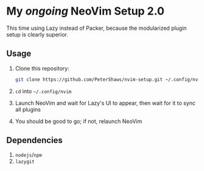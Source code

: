 # My _ongoing_ NeoVim Setup 2.0

This time using Lazy instead of Packer, because the modularized plugin setup is
clearly superior.

## Usage

1. Clone this repository:

   ```bash
   git clone https://github.com/PeterShaws/nvim-setup.git ~/.config/nvim
   ```

2. `cd` into `~/.config/nvim`
3. Launch NeoVim and wait for Lazy's UI to appear, then wait for it to sync all
plugins
4. You should be good to go; if not, relaunch NeoVim

## Dependencies

1. `nodejs`/`npm`
2. `lazygit`
